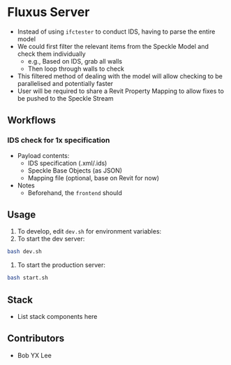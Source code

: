 # Fluxus Server
- Instead of using `ifctester` to conduct IDS, having to parse the entire model
- We could first filter the relevant items from the Speckle Model and check them individually
    - e.g., Based on IDS, grab all walls
    - Then loop through walls to check
- This filtered method of dealing with the model will allow checking to be parallelised and potentially faster
- User will be required to share a Revit Property Mapping to allow fixes to be pushed to the Speckle Stream

## Workflows
### IDS check for 1x specification
- Payload contents:
    - IDS specification (.xml/.ids)
    - Speckle Base Objects (as JSON)
    - Mapping file (optional, base on Revit for now)
- Notes
    - Beforehand, the `frontend` should 

## Usage
1. To develop, edit `dev.sh` for environment variables:
1. To start the dev server:
```bash
bash dev.sh
```
1. To start the production server:
```bash
bash start.sh
```

## Stack
- List stack components here

## Contributors
- Bob YX Lee
